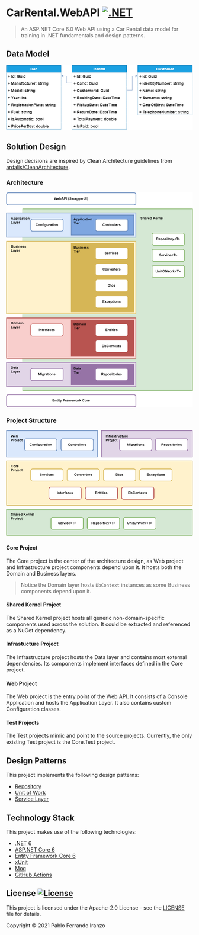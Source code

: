 # CarRental.WebAPI [![.NET](https://github.com/pabferir/CarRental.WebAPI/actions/workflows/dotnet.yml/badge.svg?branch=main)](https://github.com/pabferir/CarRental.WebAPI/actions/workflows/dotnet.yml) 
> An ASP.NET Core 6.0 Web API using a Car Rental data model for training in .NET fundamentals and design patterns.

## Data Model
<p align="center">
    <img src=".github\assets\CarRentalWebAPI-data-model.png" width="600">
</p>

## Solution Design
Design decisions are inspired by Clean Architecture guidelines from [ardalis/CleanArchitecture](https://github.com/ardalis/CleanArchitecture).

### Architecture
<p align="center">
    <img src=".github\assets\CarRentalWebAPI-project-architecture.png" width="600">
</p>

### Project Structure
<p align="center">
    <img src=".github\assets\CarRentalWebAPI-project-structure.png" width="600">
</p>

#### Core Project
The Core project is the center of the architecture design, as Web project and Infrastructure project components depend upon it. It hosts both the Domain and Business layers.

> Notice the Domain layer hosts `DbContext` instances as some Business components depend upon it.

#### Shared Kernel Project
The Shared Kernel project hosts all generic non-domain-specific components used across the solution. It could be extracted and referenced as a NuGet dependency.

#### Infrastucture Project
The Infrastructure project hosts the Data layer and contains most external dependencies. Its components implement interfaces defined in the Core project.

#### Web Project
The Web project is the entry point of the Web API. It consists of a Console Application and hosts the Application Layer. It also contains custom Configuration classes.

#### Test Projects
The Test projects mimic and point to the source projects. Currently, the only existing Test project is the Core.Test project.


## Design Patterns
This project implements the following design patterns:
- [Repository](https://martinfowler.com/eaaCatalog/repository.html)
- [Unit of Work](https://martinfowler.com/eaaCatalog/unitOfWork.html)
- [Service Layer](https://martinfowler.com/eaaCatalog/serviceLayer.html)

## Technology Stack
This project makes use of the following technologies:
- [.NET 6](https://docs.microsoft.com/en-us/dotnet/core/whats-new/dotnet-6)
- [ASP.NET Core 6](https://docs.microsoft.com/en-us/aspnet/core/release-notes/aspnetcore-6.0?view=aspnetcore-6.0)
- [Entity Framework Core 6](https://docs.microsoft.com/ef/core/what-is-new/ef-core-6.0/whatsnew)
- [xUnit](https://xunit.net/)
- [Moq](https://github.com/moq/moq)
- [GitHub Actions](https://github.com/features/actions)

## License [![License](https://img.shields.io/badge/License-Apache%202.0-blue.svg)](https://opensource.org/licenses/Apache-2.0)
This project is licensed under the Apache-2.0 License - see the [LICENSE](LICENSE) file for details.

Copyright © 2021 Pablo Ferrando Iranzo
